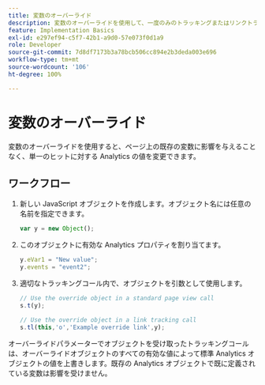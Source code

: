 ```yaml
---
title: 変数のオーバーライド
description: 変数のオーバーライドを使用して、一度のみのトラッキングまたはリンクトラッキングのための変数値をセットできます。
feature: Implementation Basics
exl-id: e297ef94-c5f7-42b1-a9d0-57e073f0d1a9
role: Developer
source-git-commit: 7d8df7173b3a78bcb506cc894e2b3deda003e696
workflow-type: tm+mt
source-wordcount: '106'
ht-degree: 100%

---
```


# 変数のオーバーライド

変数のオーバーライドを使用すると、ページ上の既存の変数に影響を与えることなく、単一のヒットに対する Analytics の値を変更できます。

## ワークフロー

1. 新しい JavaScript オブジェクトを作成します。オブジェクト名には任意の名前を指定できます。

   ```js
   var y = new Object();
   ```

2. このオブジェクトに有効な Analytics プロパティを割り当てます。

   ```js
   y.eVar1 = "New value";
   y.events = "event2";
   ```

3. 適切なトラッキングコール内で、オブジェクトを引数として使用します。

   ```js
   // Use the override object in a standard page view call
   s.t(y);
   
   // Use the override object in a link tracking call
   s.tl(this,'o','Example override link',y);
   ```

オーバーライドパラメーターでオブジェクトを受け取ったトラッキングコールは、オーバーライドオブジェクトのすべての有効な値によって標準 Analytics オブジェクトの値を上書きします。既存の Analytics オブジェクトで既に定義されている変数は影響を受けません。

